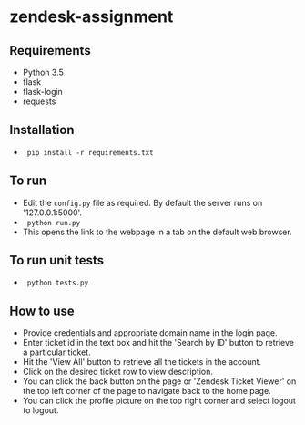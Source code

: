 # zendesk-assignment

## Requirements
* Python 3.5
* flask
* flask-login
* requests

## Installation
* <code> pip install -r requirements.txt </code>

## To run
* Edit the <code>config.py</code> file as required. By default the server runs on '127.0.0.1:5000'.
* <code> python run.py </code>
* This opens the link to the webpage in a tab on the default web browser.

## To run unit tests
* <code> python tests.py </code>

## How to use
* Provide credentials and appropriate domain name in the login page.
* Enter ticket id in the text box and hit the 'Search by ID' button to retrieve a particular ticket.
* Hit the 'View All' button to retrieve all the tickets in the account.
* Click on the desired ticket row to view description.
* You can click the back button on the page or 'Zendesk Ticket Viewer' on the top left corner of the page to navigate back to the home page.
* You can click the profile picture on the top right corner and select logout to logout.